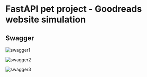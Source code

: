 # FastAPI pet project - Goodreads website simulation   

## Swagger   

![swagger1](https://github.com/orynbay21/Goodreads_FastApi_Pet_Project/assets/98757036/b02242bb-ba71-488c-9195-0a0c52f39708)   

![swagger2](https://github.com/orynbay21/Goodreads_FastApi_Pet_Project/assets/98757036/606be07a-e01d-47f5-acd7-a8a8e2d879c5)   

![swagger3](https://github.com/orynbay21/Goodreads_FastApi_Pet_Project/assets/98757036/601396fe-6350-4938-9194-8ef907ec6d54)   

